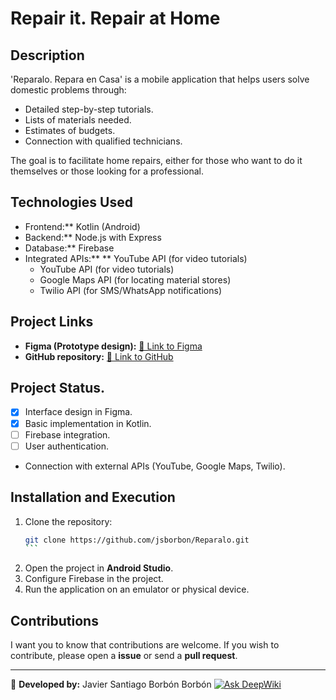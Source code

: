# Repair it. Repair at Home

## Description
'Reparalo. Repara en Casa' is a mobile application that helps users solve domestic problems through:
- Detailed step-by-step tutorials.
- Lists of materials needed.
- Estimates of budgets.
- Connection with qualified technicians.

The goal is to facilitate home repairs, either for those who want to do it themselves or those looking for a professional.

## Technologies Used
- Frontend:** Kotlin (Android)
- Backend:** Node.js with Express
- Database:** Firebase
- Integrated APIs:** ** YouTube API (for video tutorials) 
  - YouTube API (for video tutorials)
  - Google Maps API (for locating material stores)
  - Twilio API (for SMS/WhatsApp notifications)

## Project Links
- **Figma (Prototype design):** [🔗 Link to Figma](https://www.figma.com/)
- **GitHub repository:** [🔗 Link to GitHub](https://github.com/jsborbon/Reparalo)

## Project Status.
- [x] Interface design in Figma.
- [x] Basic implementation in Kotlin.
- [ ] Firebase integration.
- [ ] User authentication.
- Connection with external APIs (YouTube, Google Maps, Twilio).

## Installation and Execution
1. Clone the repository:
   ````bash
   git clone https://github.com/jsborbon/Reparalo.git
   ```
2. Open the project in **Android Studio**.
3. Configure Firebase in the project.
4. Run the application on an emulator or physical device.

## Contributions
I want you to know that contributions are welcome. If you wish to contribute, please open a **issue** or send a **pull request**.

---
📌 **Developed by:** Javier Santiago Borbón Borbón
[![Ask DeepWiki](https://deepwiki.com/badge.svg)](https://deepwiki.com/jsborbon/Reparalo)

